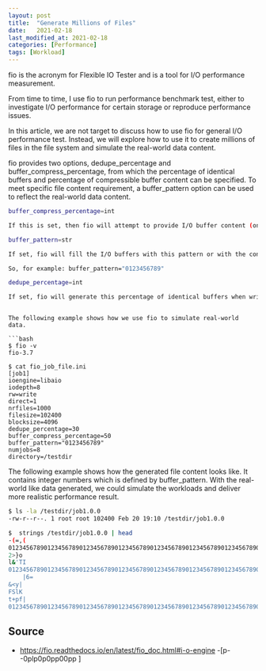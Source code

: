 ```yaml
---
layout: post
title:  "Generate Millions of Files"
date:   2021-02-18
last_modified_at: 2021-02-18
categories: [Performance]
tags: [Workload]
---
```


fio is the acronym for Flexible IO Tester and is a tool for I/O performance measurement. 

From time to time, I use fio to run performance benchmark test, either to investigate I/O performance for certain storage or reproduce performance issues.

In this article, we are not target to discuss how to use fio for general I/O performance test. Instead, we will explore how to use it to create millions of files in the file system and simulate the real-world data content.

fio provides two options, dedupe_percentage and buffer_compress_percentage, from which the percentage of identical buffers and percentage of compressible buffer content can be specified. To meet specific file content requirement, a buffer_pattern option can be used to reflect the real-world data content.

```bash
buffer_compress_percentage=int

If this is set, then fio will attempt to provide I/O buffer content (on WRITEs) that compresses to the specified level. Fio does this by providing a mix of random data followed by fixed pattern data. The fixed pattern is either zeros, or the pattern specified by buffer_pattern. If the buffer_pattern option is used, it might skew the compression ratio slightly. Setting buffer_compress_percentage to a value other than 100 will also enable refill_buffers in order to reduce the likelihood that adjacent blocks are so similar that they over compress when seen together. See buffer_compress_chunk for how to set a finer or coarser granularity for the random/fixed data region. Defaults to unset i.e., buffer data will not adhere to any compression level.

buffer_pattern=str

If set, fio will fill the I/O buffers with this pattern or with the contents of a file. If not set, the contents of I/O buffers are defined by the other options related to buffer contents. The setting can be any pattern of bytes, and can be prefixed with 0x for hex values. It may also be a string, where the string must then be wrapped with "". Or it may also be a filename, where the filename must be wrapped with '' in which case the file is opened and read. Note that not all the file contents will be read if that would cause the buffers to overflow. 

So, for example: buffer_pattern="0123456789"

dedupe_percentage=int

If set, fio will generate this percentage of identical buffers when writing. These buffers will be naturally dedupable. The contents of the buffers depend on what other buffer compression settings have been set. It’s possible to have the individual buffers either fully compressible, or not at all – this option only controls the distribution of unique buffers. Setting this option will also enable refill_buffers to prevent every buffer being identical.
```
```

The following example shows how we use fio to simulate real-world data.

```bash
$ fio -v
fio-3.7

$ cat fio_job_file.ini
[job1]
ioengine=libaio
iodepth=8
rw=write
direct=1
nrfiles=1000
filesize=102400
blocksize=4096
dedupe_percentage=30
buffer_compress_percentage=50
buffer_pattern="0123456789"
numjobs=8
directory=/testdir
```

The following example shows how the generated file content looks like. It contains integer numbers which is defined by buffer_pattern. With the real-world like data generated, we could simulate the workloads and deliver more realistic performance result.

```bash
$ ls -la /testdir/job1.0.0
-rw-r--r--. 1 root root 102400 Feb 20 19:10 /testdir/job1.0.0

$  strings /testdir/job1.0.0 | head
-(=,(
0123456789012345678901234567890123456789012345678901234567890123456789012345678901234567890123456789012345678901234567890123456789012345678901234567890123456789012345678901234567890123456789012345678901234567890123456789012345678901234567890123456789012345
2>}o
l&'TI
0123456789012345678901234567890123456789012345678901234567890123456789012345678901234567890123456789012345678901234567890123456789012345678901234567890123456789012345678901234567890123456789012345678901234567890123456789012345678901234567890123456789012345
	|6=
&<y|
FSlK
t+pf|
0123456789012345678901234567890123456789012345678901234567890123456789012345678901234567890123456789012345678901234567890123456789012345678901234567890123456789012345678901234567890123456789012345678901234567890123456789012345678901234567890123456789012345
```

## Source

* <https://fio.readthedocs.io/en/latest/fio_doc.html#i-o-engine> -[p--0plp0p0pp00pp                                             ]